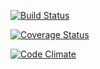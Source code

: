 [![Build Status](https://travis-ci.org/afwilkin/c4cs-w17-rpn.svg?branch=master)](https://travis-ci.org/afwilkin/c4cs-w17-rpn)

[![Coverage Status](https://coveralls.io/repos/github/afwilkin/c4cs-w17-rpn/badge.svg?branch=master)](https://coveralls.io/github/afwilkin/c4cs-w17-rpn?branch=master)

[![Code Climate](https://codeclimate.com/github/codeclimate/codeclimate/badges/gpa.svg)](https://codeclimate.com/github/afwilkin/c4cs-w17-rpn)
